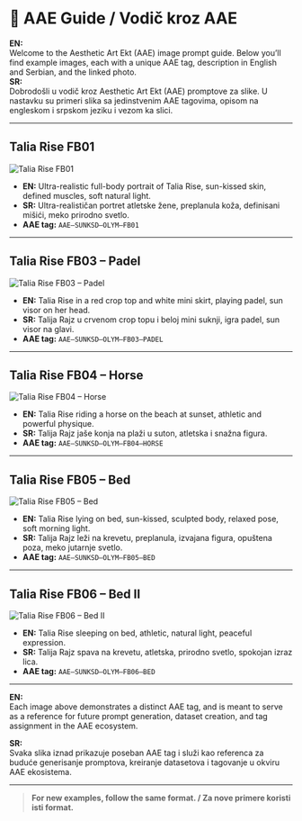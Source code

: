 # 📕 AAE Guide / Vodič kroz AAE

**EN:**  
Welcome to the Aesthetic Art Ekt (AAE) image prompt guide. Below you’ll find example images, each with a unique AAE tag, description in English and Serbian, and the linked photo.  
**SR:**  
Dobrodošli u vodič kroz Aesthetic Art Ekt (AAE) promptove za slike. U nastavku su primeri slika sa jedinstvenim AAE tagovima, opisom na engleskom i srpskom jeziku i vezom ka slici.

---

## Talia Rise FB01

![Talia Rise FB01](examples/talia-rise-sunksd-olym-fb01.jpg)

- **EN:** Ultra-realistic full-body portrait of Talia Rise, sun-kissed skin, defined muscles, soft natural light.
- **SR:** Ultra-realističan portret atletske žene, preplanula koža, definisani mišići, meko prirodno svetlo.
- **AAE tag:** `AAE–SUNKSD–OLYM–FB01`

---

## Talia Rise FB03 – Padel

![Talia Rise FB03 – Padel](examples/talia-rise-sunksd-olym-fb03-padel.png)

- **EN:** Talia Rise in a red crop top and white mini skirt, playing padel, sun visor on her head.
- **SR:** Talija Rajz u crvenom crop topu i beloj mini suknji, igra padel, sun visor na glavi.
- **AAE tag:** `AAE–SUNKSD–OLYM–FB03–PADEL`

---

## Talia Rise FB04 – Horse

![Talia Rise FB04 – Horse](examples/talia-rise-sunksd-olym-fb04-horse.png)

- **EN:** Talia Rise riding a horse on the beach at sunset, athletic and powerful physique.
- **SR:** Talija Rajz jaše konja na plaži u suton, atletska i snažna figura.
- **AAE tag:** `AAE–SUNKSD–OLYM–FB04–HORSE`

---

## Talia Rise FB05 – Bed

![Talia Rise FB05 – Bed](examples/talia-rise-sunksd-olym-fb05-bed.png)

- **EN:** Talia Rise lying on bed, sun-kissed, sculpted body, relaxed pose, soft morning light.
- **SR:** Talija Rajz leži na krevetu, preplanula, izvajana figura, opuštena poza, meko jutarnje svetlo.
- **AAE tag:** `AAE–SUNKSD–OLYM–FB05–BED`

---

## Talia Rise FB06 – Bed II

![Talia Rise FB06 – Bed II](examples/talia-rise-sunksd-olym-fb06-bed.png)

- **EN:** Talia Rise sleeping on bed, athletic, natural light, peaceful expression.
- **SR:** Talija Rajz spava na krevetu, atletska, prirodno svetlo, spokojan izraz lica.
- **AAE tag:** `AAE–SUNKSD–OLYM–FB06–BED`

---

**EN:**  
Each image above demonstrates a distinct AAE tag, and is meant to serve as a reference for future prompt generation, dataset creation, and tag assignment in the AAE ecosystem.

**SR:**  
Svaka slika iznad prikazuje poseban AAE tag i služi kao referenca za buduće generisanje promptova, kreiranje datasetova i tagovanje u okviru AAE ekosistema.

---

> **For new examples, follow the same format. / Za nove primere koristi isti format.**
